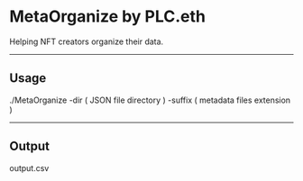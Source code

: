 # MetaOrganize by PLC.eth

Helping NFT creators organize their data.

---

## Usage 

./MetaOrganize -dir ( JSON file directory ) -suffix ( metadata files extension )

---

## Output 

output.csv 

